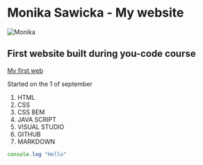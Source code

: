 # Monika Sawicka - My website
![Monika](![image](https://github.com/mon-moon/homepage/assets/131958231/452692c6-842c-4158-ac5c-4d5343fd03c1)
)
## First website built during you-code course
[My first web](https://mon-moon.github.io/homepage/)

Started on the 1 of september
1. HTML
2. CSS
3. CSS BEM
4. JAVA SCRIPT
5. VISUAL STUDIO
6. GITHUB
7. MARKDOWN



```javascript 
console.log "Hello"
```
